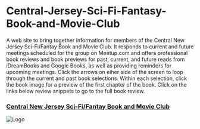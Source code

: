 # Central-Jersey-Sci-Fi-Fantasy-Book-and-Movie-Club
A web site to bring together information for members of the Central New Jersey Sci-Fi/Fantay Book and Movie Club.  It responds to current and future meetings scheduled for the group on Meetup.com and offers professional book reviews and book previews for past, current, and future reads from iDreamBooks and Google Books, as well as providing reminders for upcoming meetings.
Click the arrows on eiher side of the screen to loop through the current and past book selections.  Within each selection, click the book image for a preview of the first chapter of the book.  Click on the links below review snippets to go to the full book review.
### [Central New Jersey Sci-Fi/Fantay Book and Movie Club](https://jasonsmacias.github.io/Central-Jersey-Sci-Fi-Fantasy-Book-and-Movie-Club/)

![Logo](./assets/images/Logo-wClubName-blue-grey.png)
